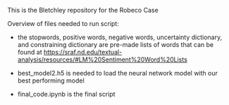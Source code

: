 This is the Bletchley repository for the Robeco Case

Overview of files needed to run script:
- the stopwords, positive words, negative words, uncertainty dictionary, and constraining dictionary are pre-made lists of words that can be found at https://sraf.nd.edu/textual-analysis/resources/#LM%20Sentiment%20Word%20Lists

- best_model2.h5 is needed to load the neural network model with our best performing model

- final_code.ipynb is the final script
